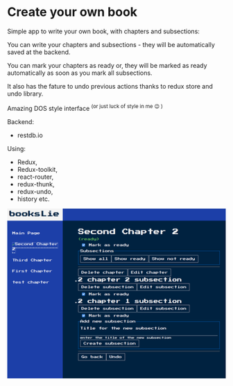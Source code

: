 # Create your own book

Simple app to write your own book, with chapters and subsections:

You can write your chapters and subsections - they will be automatically saved at the backend.

You can mark your chapters as ready or, they will be marked as ready automatically as soon as you mark all subsections.

It also has the fature to undo previous actions thanks to redux store and undo library.

Amazing DOS style interface <sup>(or just luck of style in me :wink: ) </sup>

Backend:
- restdb.io

Using:
- Redux, 
- Redux-toolkit, 
- react-router, 
- redux-thunk, 
- redux-undo, 
- history etc.


![alt text](public/image/app.png)
